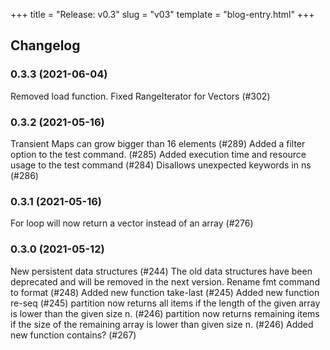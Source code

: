 +++
title = "Release: v0.3"
slug = "v03"
template = "blog-entry.html"
+++

## Changelog

### 0.3.3 (2021-06-04)
Removed load function.
Fixed RangeIterator for Vectors (#302)

### 0.3.2 (2021-05-16)
Transient Maps can grow bigger than 16 elements (#289)
Added a filter option to the test command. (#285)
Added execution time and resource usage to the test command (#284)
Disallows unexpected keywords in ns (#286)

### 0.3.1 (2021-05-16)
For loop will now return a vector instead of an array (#276)

### 0.3.0 (2021-05-12)
New persistent data structures (#244)
The old data structures have been deprecated and will be removed in the next version.
Rename fmt command to format (#248)
Added new function take-last (#245)
Added new function re-seq (#245)
partition now returns all items if the length of the given array is lower than the given size n. (#246)
partition now returns remaining items if the size of the remaining array is lower than given size n. (#246)
Added new function contains? (#267)
